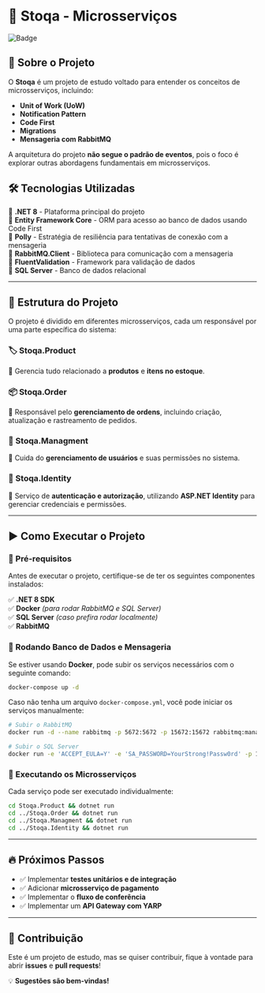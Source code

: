 # 🚀 Stoqa - Microsserviços

![Badge](https://img.shields.io/badge/Status-Em%20Desenvolvimento-blue)

## 📌 Sobre o Projeto

O **Stoqa** é um projeto de estudo voltado para entender os conceitos de microsserviços, incluindo:

- **Unit of Work (UoW)**
- **Notification Pattern**
- **Code First**
- **Migrations**
- **Mensageria com RabbitMQ**

A arquitetura do projeto **não segue o padrão de eventos**, pois o foco é explorar outras abordagens fundamentais em microsserviços.

## 🛠️ Tecnologias Utilizadas

🔹 **.NET 8** - Plataforma principal do projeto  
🔹 **Entity Framework Core** - ORM para acesso ao banco de dados usando Code First  
🔹 **Polly** - Estratégia de resiliência para tentativas de conexão com a mensageria  
🔹 **RabbitMQ.Client** - Biblioteca para comunicação com a mensageria  
🔹 **FluentValidation** - Framework para validação de dados  
🔹 **SQL Server** - Banco de dados relacional  

---

## 📂 Estrutura do Projeto

O projeto é dividido em diferentes microsserviços, cada um responsável por uma parte específica do sistema:

### 🏷️ Stoqa.Product
📌 Gerencia tudo relacionado a **produtos** e **itens no estoque**.

### 📦 Stoqa.Order
📌 Responsável pelo **gerenciamento de ordens**, incluindo criação, atualização e rastreamento de pedidos.

### 👥 Stoqa.Managment
📌 Cuida do **gerenciamento de usuários** e suas permissões no sistema.

### 🔐 Stoqa.Identity
📌 Serviço de **autenticação e autorização**, utilizando **ASP.NET Identity** para gerenciar credenciais e permissões.

---

## ▶️ Como Executar o Projeto

### 🔧 Pré-requisitos
Antes de executar o projeto, certifique-se de ter os seguintes componentes instalados:

✅ **.NET 8 SDK**  
✅ **Docker** *(para rodar RabbitMQ e SQL Server)*  
✅ **SQL Server** *(caso prefira rodar localmente)*  
✅ **RabbitMQ**  

### 📌 Rodando Banco de Dados e Mensageria

Se estiver usando **Docker**, pode subir os serviços necessários com o seguinte comando:

```sh
docker-compose up -d
```

Caso não tenha um arquivo `docker-compose.yml`, você pode iniciar os serviços manualmente:

```sh
# Subir o RabbitMQ
docker run -d --name rabbitmq -p 5672:5672 -p 15672:15672 rabbitmq:management

# Subir o SQL Server
docker run -e 'ACCEPT_EULA=Y' -e 'SA_PASSWORD=YourStrong!Passw0rd' -p 1433:1433 -d mcr.microsoft.com/mssql/server:2019-latest
```

### 📌 Executando os Microsserviços

Cada serviço pode ser executado individualmente:

```sh
cd Stoqa.Product && dotnet run
cd ../Stoqa.Order && dotnet run
cd ../Stoqa.Managment && dotnet run
cd ../Stoqa.Identity && dotnet run
```

---

## 🔥 Próximos Passos

- ✅ Implementar **testes unitários e de integração**  
- ✅ Adicionar **microsserviço de pagamento**  
- ✅ Implementar o **fluxo de conferência**  
- ✅ Implementar um **API Gateway com YARP**  

---

## 🤝 Contribuição
Este é um projeto de estudo, mas se quiser contribuir, fique à vontade para abrir **issues** e **pull requests**! 

💡 **Sugestões são bem-vindas!**


